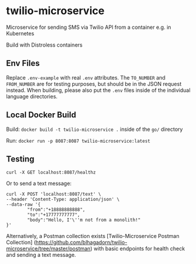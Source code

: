 # twilio-microservice
Microservice for sending SMS via Twilio API from a container e.g. in Kubernetes

Build with Distroless containers

## Env Files
Replace `.env-example` with real `.env` attributes. The `TO_NUMBER` and `FROM_NUMBER` are for testing purposes, but should be in the JSON request instead.
When building, please also put the `.env` files inside of the individual language directories.

## Local Docker Build

Build:
`docker build -t twilio-microservice .` inside of the `go/` directory

Run:
`docker run -p 8087:8087 twilio-microservice:latest`

## Testing

`curl -X GET localhost:8087/healthz`

Or to send a text message:

```
curl -X POST 'localhost:8087/text' \
--header 'Content-Type: application/json' \
--data-raw '{
        "from":"+18888888888",
        "to":"+17777777777",
        "body":"Hello, I'\''m not from a monolith!"
}'
```

Alternatively, a Postman collection exists [Twilio-Microservice Postman Collection] (https://github.com/blhagadorn/twilio-microservice/tree/master/postman) with basic endpoints for health check and sending a text message.
